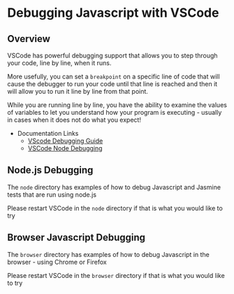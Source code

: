 # Debugging Javascript with VSCode

## Overview

VSCode has powerful debugging support that allows you to step through your code, line by line, when it runs.

More usefully, you can set a `breakpoint` on a specific line of code that will cause the debugger to run your code until that line is reached and then it will allow you to run it line by line from that point.

While you are running line by line, you have the ability to examine the values of variables to let you understand how your program is executing - usually in cases when it does not do what you expect!

- Documentation Links
  - [VScode Debugging Guide](https://code.visualstudio.com/docs/editor/debugging)
  - [VSCode Node Debugging](https://code.visualstudio.com/docs/nodejs/nodejs-debugging)

## Node.js Debugging

The `node` directory has examples of how to debug Javascript and Jasmine tests that are run using node.js

Please restart VSCode in the `node` directory if that is what you would like to try

## Browser Javascript Debugging

The `browser` directory has examples of how to debug Javascript in the browser - using Chrome or Firefox

Please restart VSCode in the `browser` directory if that is what you would like to try
